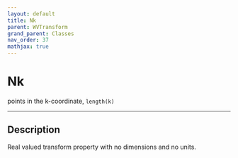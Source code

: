 ```yaml
---
layout: default
title: Nk
parent: WVTransform
grand_parent: Classes
nav_order: 37
mathjax: true
---
```


#  Nk

points in the k-coordinate, `length(k)`


---

## Description
Real valued transform property with no dimensions and no units.

